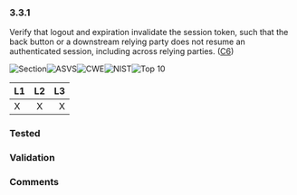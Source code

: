### 3.3.1 
Verify that logout and expiration invalidate the session token, such that the back button or a downstream relying party does not resume an authenticated session, including across relying parties. ([C6](https://www.owasp.org/index.php/OWASP_Proactive_Controls#tab=Formal_Numbering))

![Section](https://img.shields.io/badge/V3-green.svg)![ASVS](https://img.shields.io/badge/ASVS-3.3.1-blue.svg)![CWE](https://img.shields.io/badge/CWE-613-red.svg)![NIST](https://img.shields.io/badge/NIST-7.1-important.svg)![Top 10](https://img.shields.io/badge/--lightgray.svg)

| L1| L2| L3|
| --|:--:|-:|
| X | X | X |

### Tested

### Validation

### Comments

        